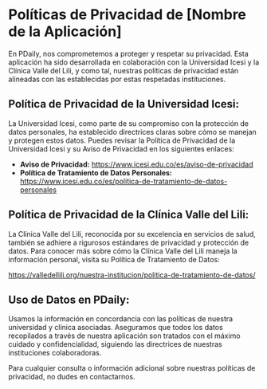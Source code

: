# Políticas de Privacidad de [Nombre de la Aplicación]

En PDaily, nos comprometemos a proteger y respetar su privacidad. Esta aplicación ha sido desarrollada en colaboración con la Universidad Icesi y la Clínica Valle del Lili, y como tal, nuestras políticas de privacidad están alineadas con las establecidas por estas respetadas instituciones.

## Política de Privacidad de la Universidad Icesi:
La Universidad Icesi, como parte de su compromiso con la protección de datos personales, ha establecido directrices claras sobre cómo se manejan y protegen estos datos. Puedes revisar la Política de Privacidad de la Universidad Icesi y su Aviso de Privacidad en los siguientes enlaces:

- **Aviso de Privacidad:** https://www.icesi.edu.co/es/aviso-de-privacidad
- **Política de Tratamiento de Datos Personales:** https://www.icesi.edu.co/es/politica-de-tratamiento-de-datos-personales

## Política de Privacidad de la Clínica Valle del Lili:
La Clínica Valle del Lili, reconocida por su excelencia en servicios de salud, también se adhiere a rigurosos estándares de privacidad y protección de datos. Para conocer más sobre cómo la Clínica Valle del Lili maneja la información personal, visita su Política de Tratamiento de Datos:

https://valledellili.org/nuestra-institucion/politica-de-tratamiento-de-datos/

## Uso de Datos en PDaily:

Usamos la información en concordancia con las políticas de nuestra universidad y clínica asociadas. Aseguramos que todos los datos recopilados a través de nuestra aplicación son tratados con el máximo cuidado y confidencialidad, siguiendo las directrices de nuestras instituciones colaboradoras.

Para cualquier consulta o información adicional sobre nuestras políticas de privacidad, no dudes en contactarnos.
